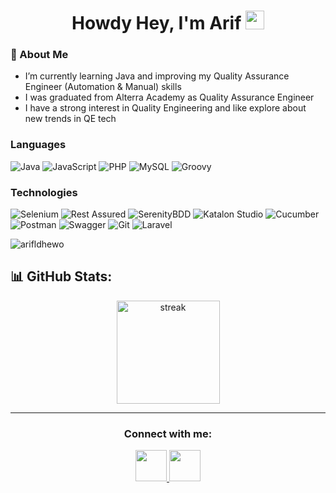 <h1 align="center">
  Howdy Hey, I'm Arif
  	<a href="https://github.com/arifldhewo" target="_self">
  		<img src="https://media.giphy.com/media/hvRJCLFzcasrR4ia7z/giphy.gif" width="30">
  	</a>
</h1>

### 👀 About Me
- I’m currently learning Java and improving my Quality Assurance Engineer (Automation & Manual) skills
- I was graduated from Alterra Academy as Quality Assurance Engineer 
- I have a strong interest in Quality Engineering and like explore about new trends in QE tech
  
### Languages

![Java](https://img.shields.io/badge/java-%23ED8B00.svg?style=for-the-badge&logo=openjdk&logoColor=white)
![JavaScript](https://img.shields.io/badge/javascript-%23323330.svg?style=for-the-badge&logo=javascript&logoColor=%23F7DF1E)
![PHP](https://img.shields.io/badge/php-%23777BB4.svg?style=for-the-badge&logo=php&logoColor=white)
![MySQL](https://img.shields.io/badge/mysql-%2300f.svg?style=for-the-badge&logo=mysql&logoColor=white)
![Groovy](https://img.shields.io/badge/apache%20Groovy-4298B8?style=for-the-badge&logo=apachegroovy&logoColor=white)

### Technologies

![Selenium](https://img.shields.io/badge/Selenium-logo?logo=Selenium&labelColor=gray)
![Rest Assured](https://img.shields.io/badge/Assured-rest?label=Rest)
![SerenityBDD](https://img.shields.io/badge/BDD-logo?logo=serenity&label=Serenity&labelColor=gray)
![Katalon Studio](https://img.shields.io/badge/Studio-katalon?label=Katalon)
![Cucumber](https://img.shields.io/badge/Cucumber-logo?logo=cucumber&labelColor=gray)
![Postman](https://img.shields.io/badge/Postman-logo?logo=postman&labelColor=gray)
![Swagger](https://img.shields.io/badge/Swagger-logo?logo=swagger&labelColor=gray)
![Git](https://img.shields.io/badge/Git-logo?logo=git&labelColor=gray)
![Laravel](https://img.shields.io/badge/Laravel-logo?logo=laravel&labelColor=gray)

<p align="left"> <img src="https://komarev.com/ghpvc/?username=arifldhewo&label=Profile%20views&color=0e75b6&style=flat" alt="arifldhewo" /> </p>

<!-- <div align="center"><img src="https://github-readme-stats.vercel.app/api?username=alfianadityads&theme=radical&show_icons=true&count_private=true" align="center" /></div>  
<br/>
<div align="center"><img src="https://github-readme-stats.vercel.app/api/top-langs/?username=alfianadityads&theme=radical&card_width=445&layout=compact" align="center" /></div>  -->

## 📊 GitHub Stats:

<div align="center">
  <a href="https://github.com/arifldhewo">
<!--     <img height="165px" src="https://github-readme-stats.vercel.app/api/top-langs/?username=arifldhewo&theme=dracula&show_icons=true&hide_border=true&layout=compact" alt="top_langs" /> -->
    <img height="165px" src="https://github-readme-streak-stats.herokuapp.com/?user=arifldhewo&theme=dracula&hide_border=true" alt="streak" />
  </a>
</div>

<hr>

<h3 align="center">Connect with me: </h3>

<div align="center">
    <a href="https://www.linkedin.com/in/arif-laksonodhewo" title="Linkedin"> <img src="https://static-00.iconduck.com/assets.00/linkedin-icon-512x512-vkm0drb1.png" width="50" height="50"/> </a>
    <a href="https://t.me/arifldhewo" title="Telegram"> <img src="https://cdn-icons-png.flaticon.com/512/906/906377.png" width="50" height="50"/> </a>
</div>

